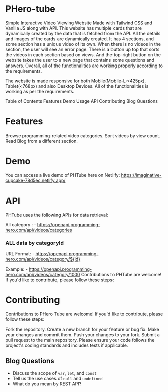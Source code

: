 # PHero-tube
Simple Interactive Video Viewing Website Made with Tailwind CSS and Vanilla JS along with API. This website has multiple cards that are dynamically created by the data that is fetched from the API. All the details and images of the cards are dynamically created. It has 4 sections, and some section has a unique video of its own. When there is no videos in the section, the user will see an error page. There is a button up top that sorts the videos in each section based on views. And the top-right button on the website takes the user to a new page that contains some questions and answers. Overall, all of the functionalities are working properly according to the requirements.

The website is made responsive for both Mobile(Mobile-L:<425px), Tablet(<768px) and also Desktop Devices. All of the functionalities is working as per the requirements.

Table of Contents
Features
Demo
Usage
API
Contributing
Blog Questions

# Features
Browse programming-related video categories.
Sort videos by view count.
Read Blog from a different section.

# Demo
You can access a live demo of PHTube here on Netlify: https://imaginative-cupcake-78d5ec.netlify.app/


# API
PHTube uses the following APIs for data retrieval:

All category :  - https://openapi.programming-hero.com/api/videos/categories

### ALL data by categoryId
URL Format: - https://openapi.programming-hero.com/api/videos/category/${id}

Example: - https://openapi.programming-hero.com/api/videos/category/1000
Contributions to PHTube are welcome! If you'd like to contribute, please follow these steps:

# Contributing
Contributions to PHero Tube are welcome! If you'd like to contribute, please follow these steps:

Fork the repository.
Create a new branch for your feature or bug fix.
Make your changes and commit them.
Push your changes to your fork.
Submit a pull request to the main repository.
Please ensure your code follows the project's coding standards and includes tests if applicable.


## Blog Questions

- Discuss the scope of `var`, `let`, and `const`
- Tell us the use cases of `null` and `undefined`
- What do you mean by REST API?


